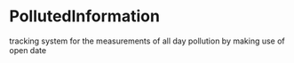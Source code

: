# PollutedInformation
tracking system for the measurements of all day pollution by making use of open date
